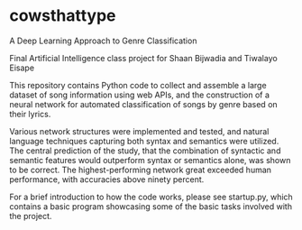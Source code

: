 # cowsthattype
A Deep Learning Approach to Genre Classification

Final Artificial Intelligence class project for Shaan Bijwadia and Tiwalayo Eisape

This repository contains Python code to collect and assemble a large dataset of song information using web APIs, and the construction of a neural network for automated classification of songs by genre based on their lyrics.

Various network structures were implemented and tested, and natural language techniques capturing both syntax and semantics were utilized.
The central prediction of the study, that the combination of syntactic and semantic features would outperform syntax or semantics alone, was shown to be correct. The highest-performing network great exceeded human performance, with accuracies above ninety percent.

For a brief introduction to how the code works, please see startup.py, which contains a basic program showcasing some of the basic tasks involved with the project.
